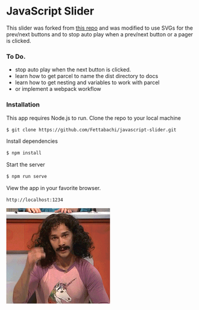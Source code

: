 # JavaScript Slider

This slider was forked from [this repo](https://github.com/codebubb/javascript-slider) and was modified to use SVGs for the prev/next buttons and to stop auto play when a prev/next button or a pager is clicked.

### To Do.

  - stop auto play when the next button is clicked.
  - learn how to get parcel to name the dist directory to docs
  - learn how to get nesting and variables to work with parcel
  - or implement a webpack workflow
  
### Installation
This app requires Node.js to run.
Clone the repo to your local machine
```sh
$ git clone https://github.com/Fettabachi/javascript-slider.git
```
Install dependencies
```sh
$ npm install
```
Start the server
```sh
$ npm run serve
```
View the app in your favorite browser.
```sh
http://localhost:1234
```
![](magic-giphy.gif)

